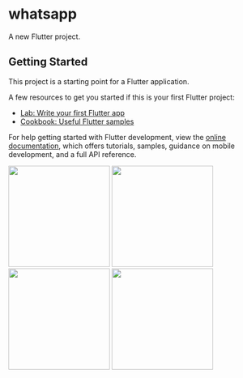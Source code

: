 # whatsapp

A new Flutter project.

## Getting Started

This project is a starting point for a Flutter application.

A few resources to get you started if this is your first Flutter project:

- [Lab: Write your first Flutter app](https://docs.flutter.dev/get-started/codelab)
- [Cookbook: Useful Flutter samples](https://docs.flutter.dev/cookbook)

For help getting started with Flutter development, view the
[online documentation](https://docs.flutter.dev/), which offers tutorials,
samples, guidance on mobile development, and a full API reference.

<img src="https://user-images.githubusercontent.com/123537483/219334568-4871175f-4078-470c-b484-2be0dc5ac42e.png" width="200px">
<img src="https://user-images.githubusercontent.com/123537483/219334529-c9d826db-4c2c-4b97-8174-be5f2a7ac33a.png" width="200px">
<img src="https://user-images.githubusercontent.com/123537483/219334546-dc578a61-2ea8-4bc4-b7b3-bfa21e54ad00.png" width="200px">
<img src="https://user-images.githubusercontent.com/123537483/219334553-182e2801-21bc-4ce6-8af4-1fd553c3fe12.png" width="200px">

